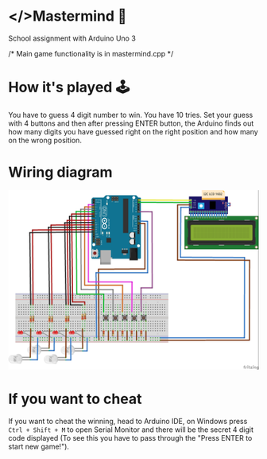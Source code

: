 # </>Mastermind 🐧
School assignment with Arduino Uno 3

/* Main game functionality is in mastermind.cpp */

# How it's played 🕹️

You have to guess 4 digit number to win. You have 10 tries. 
Set your guess with 4 buttons and then after pressing ENTER button,
the Arduino finds out how many digits you have guessed right
on the right position and how many on the wrong position.

# Wiring diagram

![--> There should be wiring diagram <--](diagram.jpg)

# If you want to cheat

If you want to cheat the winning, head to Arduino IDE, on Windows
press `Ctrl + Shift + M` to open Serial Monitor and there will be the
secret 4 digit code displayed (To see this you have to pass
through the "Press ENTER to start new game!").
